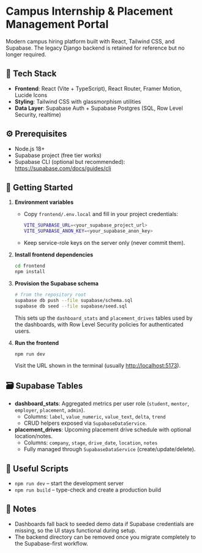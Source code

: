 # Campus Internship & Placement Management Portal

Modern campus hiring platform built with React, Tailwind CSS, and Supabase. The legacy Django backend is retained for reference but no longer required.

## 🧱 Tech Stack
- **Frontend**: React (Vite + TypeScript), React Router, Framer Motion, Lucide Icons
- **Styling**: Tailwind CSS with glassmorphism utilities
- **Data Layer**: Supabase Auth + Supabase Postgres (SQL, Row Level Security, realtime)

## ⚙️ Prerequisites
- Node.js 18+
- Supabase project (free tier works)
- Supabase CLI (optional but recommended): <https://supabase.com/docs/guides/cli>

## 🚀 Getting Started
1. **Environment variables**
   - Copy `frontend/.env.local` and fill in your project credentials:
     ```bash
     VITE_SUPABASE_URL=<your_supabase_project_url>
     VITE_SUPABASE_ANON_KEY=<your_supabase_anon_key>
     ```
   - Keep service-role keys on the server only (never commit them).

2. **Install frontend dependencies**
   ```bash
   cd frontend
   npm install
   ```

3. **Provision the Supabase schema**
   ```bash
   # from the repository root
   supabase db push --file supabase/schema.sql
   supabase db seed --file supabase/seed.sql
   ```
   This sets up the `dashboard_stats` and `placement_drives` tables used by the dashboards, with Row Level Security policies for authenticated users.

4. **Run the frontend**
   ```bash
   npm run dev
   ```
   Visit the URL shown in the terminal (usually <http://localhost:5173>).

## 🗃️ Supabase Tables
- **dashboard_stats**: Aggregated metrics per user role (`student`, `mentor`, `employer`, `placement`, `admin`).
  - Columns: `label`, `value_numeric`, `value_text`, `delta`, `trend`
  - CRUD helpers exposed via `SupabaseDataService`.
- **placement_drives**: Upcoming placement drive schedule with optional location/notes.
  - Columns: `company`, `stage`, `drive_date`, `location`, `notes`
  - Fully managed through `SupabaseDataService` (create/update/delete).

## 🧪 Useful Scripts
- `npm run dev` – start the development server
- `npm run build` – type-check and create a production build

## 📄 Notes
- Dashboards fall back to seeded demo data if Supabase credentials are missing, so the UI stays functional during setup.
- The backend directory can be removed once you migrate completely to the Supabase-first workflow.

